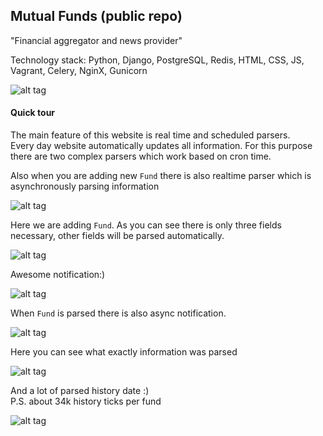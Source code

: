 ## Mutual Funds (public repo)  

"Financial aggregator and news provider"

Technology stack: Python, Django, PostgreSQL, Redis, HTML, CSS, JS, Vagrant, Celery, NginX, Gunicorn 

![alt tag](https://s3-eu-west-1.amazonaws.com/bernatskyys/github/1.png)

#### Quick tour
The main feature of this website is real time and scheduled parsers.  
Every day website automatically updates all information. For this purpose there are two complex parsers which work
based on cron time.  

Also when you are adding new `Fund` there is also realtime parser which is asynchronously parsing information  

![alt tag](https://s3-eu-west-1.amazonaws.com/bernatskyys/github/2.png)  

Here we are adding `Fund`. As you can see there is only three fields necessary, other fields will be parsed automatically.  

![alt tag](https://s3-eu-west-1.amazonaws.com/bernatskyys/github/3.png)  

Awesome notification:)  

![alt tag](https://s3-eu-west-1.amazonaws.com/bernatskyys/github/4.png)  

When `Fund` is parsed there is also async notification.  

![alt tag](https://s3-eu-west-1.amazonaws.com/bernatskyys/github/5.png)  

Here you can see what exactly information was parsed  

![alt tag](https://s3-eu-west-1.amazonaws.com/bernatskyys/github/6.png)  

And a lot of parsed history date :)  
P.S. about 34k history ticks per fund    

![alt tag](https://s3-eu-west-1.amazonaws.com/bernatskyys/github/7.png)  

